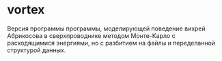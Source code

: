 # vortex

Версия программы программы, моделирующей поведение вихрей Абрикосова в сверхпроводнике методом Монте-Карло с расходящимися энергиями, но с разбитием на файлы и переделанной структурой данных.
